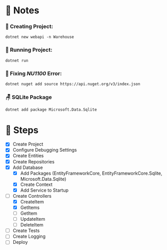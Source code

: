 # 📝 Notes

### 🎉 Creating Project:

```shell
dotnet new webapi -n Warehouse
```

### 🚀 Running Project:

```shell
dotnet run
```

### 🧨 Fixing **_NU1100_** Error:

```shell
dotnet nuget add source https://api.nuget.org/v3/index.json
```

### 🪑 SQLite Package

```shell
dotnet add package Microsoft.Data.Sqlite
```

# 👣 Steps

- [x] Create Project
- [x] Configure Debugging Settings
- [x] Create Entities
- [x] Create Repositories
- [x] Add Database
  - [x] Add Packages (EntityFrameworkCore, EntityFrameworkCore.Sqlite, Microsoft.Data.Sqlite)
  - [x] Create Context
  - [x] Add Service to Startup
- [ ] Create Controllers
  - [x] CreateItem
  - [x] GetItems
  - [ ] GetItem
  - [ ] UpdateItem
  - [ ] DeleteItem
- [ ] Create Tests
- [ ] Create Logging
- [ ] Deploy

